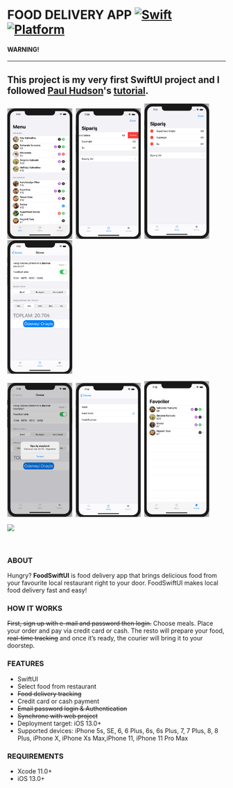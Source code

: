 

# FOOD DELIVERY APP [![Swift](https://img.shields.io/badge/Swift-5.0-orange.svg)]() [![Platform](https://img.shields.io/badge/platform-iOS-lightgrey.svg)]()

#### WARNING!
---
This project is my very first SwiftUI project and I followed <a href = "https://twitter.com/twostraws">Paul Hudson</a>'s <a href = "https://www.youtube.com/watch?v=nc-n5Gc8wN0&list=PLuoeXyslFTubw4NtepDCis5tTqK37zT3Q">tutorial</a>. 
---

<p float="left">
  <img src="ScreenImages/ScreenShot1.png" width="150" height= "300"/>&nbsp; 
  <img src="ScreenImages/ScreenShot2.png" width="150" height= "300"/>&nbsp;
  <img src="ScreenImages/ScreenShot3.png" width="150" />&nbsp;
  <img src="ScreenImages/ScreenShot4.png" width="150" />&nbsp;
  </br>  
</p>
<p float = "left">
  <img src="ScreenImages/ScreenShot5.png" width="150" />&nbsp;
  <img src="ScreenImages/ScreenShot6.png" width="150" />&nbsp;
  <img src="ScreenImages/ScreenShot7.png" width="150" />&nbsp;
  </br>
  </p>
  
  <p float = "left">
  <img src="ScreenImages/ChangePasswordScreen.png" width="150" />&nbsp;
  </p><br>

### ABOUT
Hungry? <b>FoodSwiftUI</b> is food delivery app that brings delicious food from your favourite local restaurant right to your door.  FoodSwiftUI makes local food delivery fast and easy! 

### HOW IT WORKS

<strike>First, sign up with e-mail and password then login.</strike>
Choose meals.
Place your order and pay via credit card or cash.
The resto will prepare your food, <strike>real-time tracking</strike> and once it’s ready, the courier will bring it to your doorstep.

### FEATURES
<ul>
<li>SwiftUI</li>
<li>Select food from restaurant</li>
<strike><li>Food delivery tracking</li></strike>
<li>Credit card or cash payment</li>
<strike><li>Email password login & Authentication</li></strike>
<strike><li>Synchrone with web project</li></strike>
<li>Deployment target: iOS 13.0+</li>
<li>Supported devices: iPhone 5s, SE, 6, 6 Plus, 6s, 6s Plus, 7, 7 Plus, 8, 8 Plus, iPhone X, iPhone Xs Max,iPhone 11, iPhone 11 Pro Max </li>
</ul>

### REQUIREMENTS
<ul><li>Xcode 11.0+</li>
<li>iOS 13.0+</li>
</ul>
